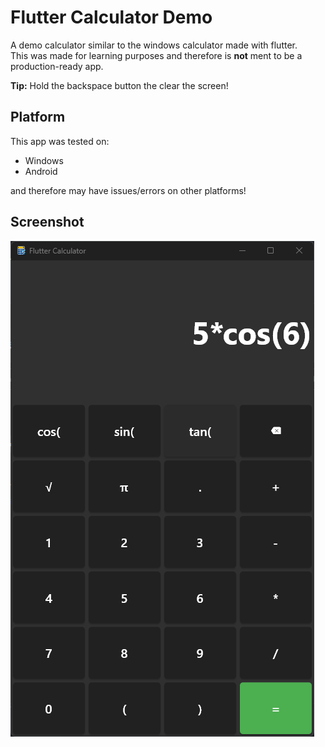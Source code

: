 # Flutter Calculator Demo

A demo calculator similar to the windows calculator made with flutter.  
This was made for learning purposes and therefore is **not** ment to be a production-ready app.
  
**Tip:** Hold the backspace button the clear the screen!

## Platform

This app was tested on:

- Windows
- Android

and therefore may have issues/errors on other platforms!

## Screenshot

![](/assets/screenshots/Screenshot1.png)